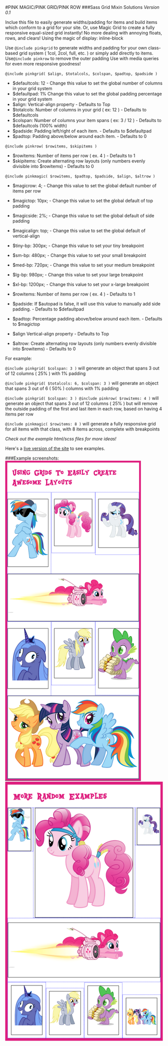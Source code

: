 #PINK MAGIC/PINK GRID/PINK ROW
###Sass Grid Mixin Solutions
*Version 0.1*

Inclue this file to easily generate widths/padding for items and build items which conform to a grid for your site.
Or, use Magic Grid to create a fully responsive equal-sized grid instantly!
No more dealing with annoying floats, rows, and clears! Using the magic of display: inline-block

Use `@include pinkgrid` to generate widths and padding for your own class-based grid system ( 1col, 2col, full, etc. ) or simply add directly to items.
Use`@include pinkrow` to remove the outer padding 
Use with media queries for even more responsive goodness!

`@include pinkgrid( $align, $totalcols, $colspan, $padtop, $padside )`

* $defaultcols:	12 	- Change this value to set the global number of columns in your grid system
* $defaultpad:	1%	Change this value to set the global padding percentage in your grid system
* $align:		Vertical-align property 										- Defaults to Top
* $totalcols: 	Number of columns in your grid ( ex: 12 ) 						- Defaults to $defaultcols
* $colspan: 	Number of columns your item spans ( ex: 3 / 12 ) 				- Defaults to $defaultcols (100% width)
* $padside:		Padding left/right of each item. 								- Defaults to $defaultpad
* $padtop:		Padding above/below around each item. 							- Defaults to 0


`@include pinkrow( $rowitems, $skipitems )`

* $rowitems:	Number of items per row ( ex. 4 )					 							- Defaults to 1
* $skipitems:	Create alternating row layouts (only numbers evenly divisible into $rowitems)	- Defaults to 0

`@include pinkmagic( $rowitems, $padtop, $padside, $align, $altrow )`

* $magicrow: 	4; 			- Change this value to set the global default number of items per row
* $magictop: 	10px;		- Change this value to set the global default of top padding
* $magicside:	2%;			- Change this value to set the global default of side padding
* $magicalign:	top;		- Change this value to set the global default of vertical-align

* $tiny-bp: 	300px;		- Change this value to set your tiny breakpoint
* $sm-bp:		480px;		- Change this value to set your small breakpoint
* $med-bp:		720px;		- Change this value to set your medium breakpoint
* $lg-bp:		980px;		- Change this value to set your large breakpoint
* $xl-bp:		1200px;		- Change this value to set your x-large breakpoint

* $rowitems:	Number of items per row ( ex. 4 )												- Defaults to 1
* $padside:		If $autopad is false, it will use this value to manually add side padding. 		- Defaults to $defaultpad
* $padtop:		Percentage padding above/below around each item. 								- Defaults to $magictop
* $align 		Vertical-align property 														- Defaults to Top
* $altrow:		Create alternating row layouts (only numbers evenly divisible into $rowitems)	- Defaults to 0


For example: 

`@include pinkgrid( $colspan: 3 )` will generate an object that spans 3 out of 12 columns ( 25% ) with 1% padding

`@include pinkgrid( $totalcols: 6, $colspan: 3 )` will generate an object that spans 3 out of 6 ( 50% ) columns with 1% padding

`@include pinkgrid( $colspan: 3 ) @include pinkrow( $rowitems: 4 )` will generate an object that spans 3 out of 12 columns ( 25% ) but will remove the outside padding of the first and last item in each row, based on having 4 items per row

`@include pinkmagic( $rowitems: 8 )` will generate a fully responsive grid for all items with that class, with 8 items across, complete with breakpoints

*Check out the example html/scss files for more ideas!*

Here's a [live version of the site](http://michelleschulp.pink/pink-grid) to see examples.

###Example screenshots:
![Screenshot](screenshot.png)
![Screenshot2](screenshot2.png)



